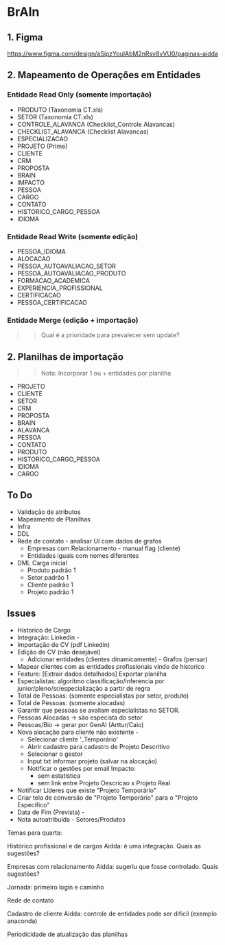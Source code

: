 # BrAIn

## 1. Figma

https://www.figma.com/design/aSipzYouIAbM2nRsv8vVU0/paginas-aidda

## 2. Mapeamento de Operações em Entidades

### Entidade Read Only (somente importação)

- PRODUTO (Taxonomia CT.xls)
- SETOR (Taxonomia CT.xls)
- CONTROLE_ALAVANCA (Checklist_Controle Alavancas)
- CHECKLIST_ALAVANCA (Checklist Alavancas)
- ESPECIALIZACAO
- PROJETO (Prime)
- CLIENTE
- CRM
- PROPOSTA 
- BRAIN 
- IMPACTO
- PESSOA 
- CARGO 
- CONTATO 
- HISTORICO_CARGO_PESSOA 
- IDIOMA 

### Entidade Read Write (somente edição)

- PESSOA_IDIOMA 
- ALOCACAO
- PESSOA_AUTOAVALIACAO_SETOR
- PESSOA_AUTOAVALIACAO_PRODUTO 
- FORMACAO_ACADEMICA 
- EXPERIENCIA_PROFISSIONAL
- CERTIFICACAO 
- PESSOA_CERTIFICACAO

### Entidade Merge (edição + importação)

>> Qual é a prioridade para prevalecer sem update?

## 2. Planilhas de importação 

>> Nota: Incorporar 1 ou + entidades por planilha

- PROJETO 
- CLIENTE
- SETOR
- CRM
- PROPOSTA 
- BRAIN 
- ALAVANCA 
- PESSOA 
- CONTATO 
- PRODUTO
- HISTORICO_CARGO_PESSOA 
- IDIOMA 
- CARGO 

## To Do

- Validação de atributos
- Mapeamento de Planilhas  
- Infra
- DDL 
- Rede de contato - analisar UI com dados de grafos
    - Empresas com Relacionamento - manual flag (cliente)
    - Entidades iguais com nomes diferentes
- DML Carga inicial
    - Produto padrão 1
    - Setor padrão 1
    - Cliente padrão 1
    - Projeto padrão 1

## Issues

- Historico de Cargo
- Integração: Linkedin - 
- Importação de CV (pdf Linkedin)
- Edição de CV (não desejável)
    - Adicionar entidades (clientes dinamicamente) - Grafos (pensar)
- Mapear clientes com as entidades profissionais vindo de historico
- Feature: [Extrair dados detalhados] Exportar planilha
- Especialistas: algoritmo classificação/inferencia por junior/pleno/sr/especialização a partir de regra
- Total de Pessoas: (somente especialistas por setor, produto)
- Total de Pessoas: (somente alocadas)
- Garantir que pessoas se avaliam especialistas no SETOR.
- Pessoas Alocadas -> são especista do setor
- Pessoas/Bio -> gerar por GenAI (Arttur/Caio)
- Nova alocação para cliente não existente - 
    - Selecionar cliente '_Temporário'
    - Abrir cadastro para cadastro de Projeto Descritivo
    - Selecionar o gestor
    - Input txt informar projeto (salvar na alocação)
    - Notificar o gestões por email
    Impacto: 
        - sem estatística
        - sem link entre Projeto Descricao x Projeto Real
- Notificar Líderes que existe "Projeto Temporário"
- Criar tela de conversão de "Projeto Temporário" para o "Projeto Específico"
- Data de Fim (Prevista) - 
- Nota autoatribuída - Setores/Produtos

Temas para quarta:
 
Histórico profissional e de cargos
Aidda: é uma integração. Quais as sugestões?
 
Empresas com relacionamento
Aidda: sugeriu que fosse controlado. Quais sugestões?
 
Jornada: primeiro login e caminho
 
Rede de contato
 
Cadastro de cliente
Aidda: controle de entidades pode ser dificil (exemplo anaconda)
 
Periodicidade de atualização das planilhas


